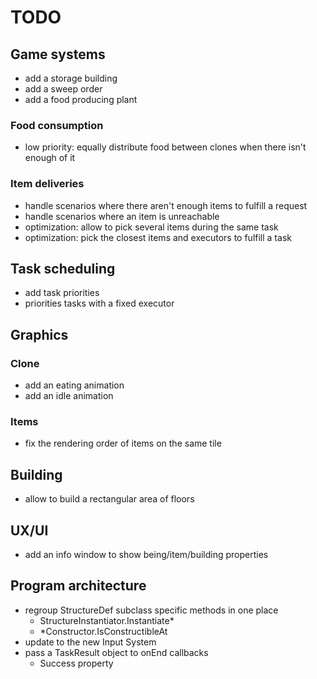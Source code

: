 # TODO

## Game systems
- add a storage building
- add a sweep order
- add a food producing plant

### Food consumption
- low priority: equally distribute food between clones when there isn't enough of it

### Item deliveries
- handle scenarios where there aren't enough items to fulfill a request
- handle scenarios where an item is unreachable
- optimization: allow to pick several items during the same task
- optimization: pick the closest items and executors to fulfill a task

## Task scheduling
- add task priorities
- priorities tasks with a fixed executor

## Graphics

### Clone
- add an eating animation
- add an idle animation

### Items
- fix the rendering order of items on the same tile

## Building
- allow to build a rectangular area of floors

## UX/UI
- add an info window to show being/item/building properties

## Program architecture
- regroup StructureDef subclass specific methods in one place
  - StructureInstantiator.Instantiate*
  - *Constructor.IsConstructibleAt
- update to the new Input System
- pass a TaskResult object to onEnd callbacks
  - Success property